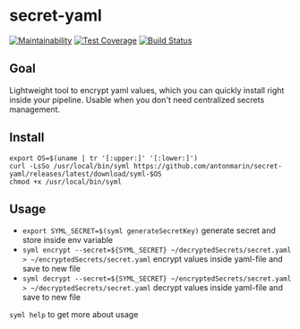 # secret-yaml

[![Maintainability](https://api.codeclimate.com/v1/badges/e047b9311147b1e8b419/maintainability)](https://codeclimate.com/github/antonmarin/secret-yaml/maintainability)
[![Test Coverage](https://api.codeclimate.com/v1/badges/e047b9311147b1e8b419/test_coverage)](https://codeclimate.com/github/antonmarin/secret-yaml/test_coverage)
[![Build Status](https://travis-ci.org/antonmarin/secret-yaml.svg?branch=master)](https://travis-ci.org/antonmarin/secret-yaml)

## Goal

Lightweight tool to encrypt yaml values,
which you can quickly install right inside your pipeline.
Usable when you don't need centralized secrets management.

## Install

```
export OS=$(uname | tr '[:upper:]' '[:lower:]')
curl -LsSo /usr/local/bin/syml https://github.com/antonmarin/secret-yaml/releases/latest/download/syml-$OS
chmod +x /usr/local/bin/syml
```

## Usage

- `export SYML_SECRET=$(syml generateSecretKey)`
  generate secret and store inside env variable
- `syml encrypt --secret=${SYML_SECRET}
  ~/decryptedSecrets/secret.yaml > ~/encryptedSecrets/secret.yaml`
  encrypt values inside yaml-file and save to new file
- `syml decrypt --secret=${SYML_SECRET}
  ~/encryptedSecrets/secret.yaml > ~/decryptedSecrets/secret.yaml`
  decrypt values inside yaml-file and save to new file

`syml help` to get more about usage
